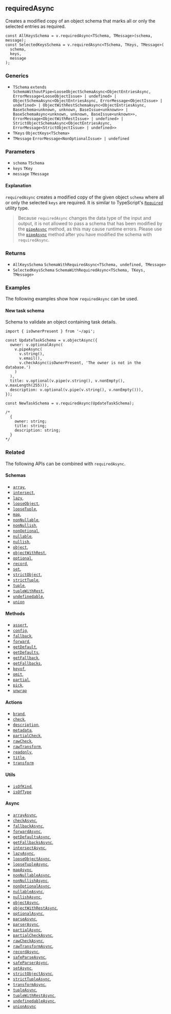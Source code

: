 requiredAsync
-------------

Creates a modified copy of an object schema that marks all or only the selected entries as required.

    const AllKeysSchema = v.requiredAsync<TSchema, TMessage>(schema, message);
    const SelectedKeysSchema = v.requiredAsync<TSchema, TKeys, TMessage>(
      schema,
      keys,
      message
    );
    

### Generics

*   `TSchema` `extends SchemaWithoutPipe<LooseObjectSchemaAsync<ObjectEntriesAsync, ErrorMessage<LooseObjectIssue> | undefined> | ObjectSchemaAsync<ObjectEntriesAsync, ErrorMessage<ObjectIssue> | undefined> | ObjectWithRestSchemaAsync<ObjectEntriesAsync, BaseSchema<unknown, unknown, BaseIssue<unknown>> | BaseSchemaAsync<unknown, unknown, BaseIssue<unknown>>, ErrorMessage<ObjectWithRestIssue> | undefined> | StrictObjectSchemaAsync<ObjectEntriesAsync, ErrorMessage<StrictObjectIssue> | undefined>>`
*   `TKeys` `ObjectKeys<TSchema>`
*   `TMessage` `ErrorMessage<NonOptionalIssue> | undefined`

### Parameters

*   `schema` `TSchema`
*   `keys` `TKey`
*   `message` `TMessage`

#### Explanation

`requiredAsync` creates a modified copy of the given object `schema` where all or only the selected `keys` are required. It is similar to TypeScript's [`Required`](https://www.typescriptlang.org/docs/handbook/utility-types.html#requiredtype) utility type.

> Because `requiredAsync` changes the data type of the input and output, it is not allowed to pass a schema that has been modified by the [`pipeAsync`](pipeAsync.md) method, as this may cause runtime errors. Please use the [`pipeAsync`](pipeAsync.md) method after you have modified the schema with `requiredAsync`.

### Returns

*   `AllKeysSchema` `SchemaWithRequiredAsync<TSchema, undefined, TMessage>`
*   `SelectedKeysSchema` `SchemaWithRequiredAsync<TSchema, TKeys, TMessage>`

### Examples

The following examples show how `requiredAsync` can be used.

#### New task schema

Schema to validate an object containing task details.

    import { isOwnerPresent } from '~/api';
    
    const UpdateTaskSchema = v.objectAsync({
      owner: v.optionalAsync(
        v.pipeAsync(
          v.string(),
          v.email(),
          v.checkAsync(isOwnerPresent, 'The owner is not in the database.')
        )
      ),
      title: v.optional(v.pipe(v.string(), v.nonEmpty(), v.maxLength(255))),
      description: v.optional(v.pipe(v.string(), v.nonEmpty())),
    });
    
    const NewTaskSchema = v.requiredAsync(UpdateTaskSchema);
    
    /*
      {
        owner: string;
        title: string;
        description: string;
      }
    */
    

### Related

The following APIs can be combined with `requiredAsync`.

#### Schemas

*   [`array`](array.md),
*   [`intersect`](intersect.md),
*   [`lazy`](lazy.md),
*   [`looseObject`](looseObject.md),
*   [`looseTuple`](looseTuple.md),
*   [`map`](map.md),
*   [`nonNullable`](nonNullable.md),
*   [`nonNullish`](nonNullish.md),
*   [`nonOptional`](nonOptional.md),
*   [`nullable`](nullable.md),
*   [`nullish`](nullish.md),
*   [`object`](object.md),
*   [`objectWithRest`](objectWithRest.md),
*   [`optional`](optional.md),
*   [`record`](record.md),
*   [`set`](set.md),
*   [`strictObject`](strictObject.md),
*   [`strictTuple`](strictTuple.md),
*   [`tuple`](tuple.md),
*   [`tupleWithRest`](tupleWithRest.md),
*   [`undefinedable`](undefinedable.md),
*   [`union`](union.md)

#### Methods

*   [`assert`](assert.md),
*   [`config`](config.md),
*   [`fallback`](fallback.md),
*   [`forward`](forward.md),
*   [`getDefault`](getDefault.md),
*   [`getDefaults`](getDefaults.md),
*   [`getFallback`](getFallback.md),
*   [`getFallbacks`](getFallbacks.md),
*   [`keyof`](keyof.md),
*   [`omit`](omit.md),
*   [`partial`](partial.md),
*   [`pick`](pick.md),
*   [`unwrap`](unwrap.md)

#### Actions

*   [`brand`](brand.md),
*   [`check`](check.md),
*   [`description`](description.md),
*   [`metadata`](metadata.md),
*   [`partialCheck`](partialCheck.md),
*   [`rawCheck`](rawCheck.md),
*   [`rawTransform`](rawTransform.md),
*   [`readonly`](readonly.md),
*   [`title`](title.md),
*   [`transform`](transform.md)

#### Utils

*   [`isOfKind`](isOfKind.md),
*   [`isOfType`](isOfType.md)

#### Async

*   [`arrayAsync`](arrayAsync.md),
*   [`checkAsync`](checkAsync.md),
*   [`fallbackAsync`](fallbackAsync.md),
*   [`forwardAsync`](forwardAsync.md),
*   [`getDefaultsAsync`](getDefaultsAsync.md),
*   [`getFallbacksAsync`](getFallbacksAsync.md),
*   [`intersectAsync`](intersectAsync.md),
*   [`lazyAsync`](lazyAsync.md),
*   [`looseObjectAsync`](looseObjectAsync.md),
*   [`looseTupleAsync`](looseTupleAsync.md),
*   [`mapAsync`](mapAsync.md),
*   [`nonNullableAsync`](nonNullableAsync.md),
*   [`nonNullishAsync`](nonNullishAsync.md),
*   [`nonOptionalAsync`](nonOptionalAsync.md),
*   [`nullableAsync`](nullableAsync.md),
*   [`nullishAsync`](nullishAsync.md),
*   [`objectAsync`](objectAsync.md),
*   [`objectWithRestAsync`](objectWithRestAsync.md),
*   [`optionalAsync`](optionalAsync.md),
*   [`parseAsync`](parseAsync.md),
*   [`parserAsync`](parserAsync.md),
*   [`partialAsync`](partialAsync.md),
*   [`partialCheckAsync`](partialCheckAsync.md),
*   [`rawCheckAsync`](rawCheckAsync.md),
*   [`rawTransformAsync`](rawTransformAsync.md),
*   [`recordAsync`](recordAsync.md),
*   [`safeParseAsync`](safeParseAsync.md),
*   [`safeParserAsync`](safeParserAsync.md),
*   [`setAsync`](setAsync.md),
*   [`strictObjectAsync`](strictObjectAsync.md),
*   [`strictTupleAsync`](strictTupleAsync.md),
*   [`transformAsync`](transformAsync.md),
*   [`tupleAsync`](tupleAsync.md),
*   [`tupleWithRestAsync`](tupleWithRestAsync.md),
*   [`undefinedableAsync`](undefinedableAsync.md),
*   [`unionAsync`](unionAsync.md)